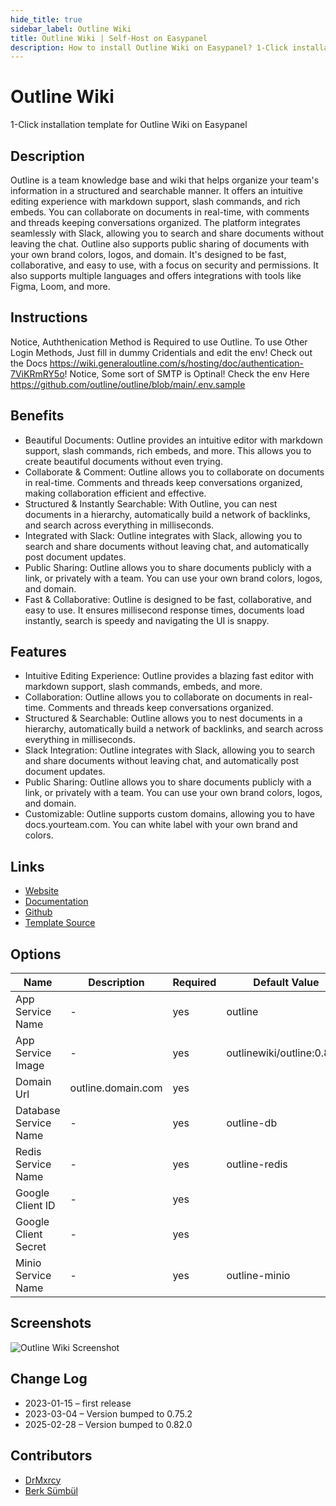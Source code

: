 ```yaml
---
hide_title: true
sidebar_label: Outline Wiki
title: Outline Wiki | Self-Host on Easypanel
description: How to install Outline Wiki on Easypanel? 1-Click installation template for Outline Wiki on Easypanel
---
```


<!-- generated -->

# Outline Wiki

1-Click installation template for Outline Wiki on Easypanel

## Description

Outline is a team knowledge base and wiki that helps organize your team&#39;s information in a structured and searchable manner. It offers an intuitive editing experience with markdown support, slash commands, and rich embeds. You can collaborate on documents in real-time, with comments and threads keeping conversations organized. The platform integrates seamlessly with Slack, allowing you to search and share documents without leaving the chat. Outline also supports public sharing of documents with your own brand colors, logos, and domain. It&#39;s designed to be fast, collaborative, and easy to use, with a focus on security and permissions. It also supports multiple languages and offers integrations with tools like Figma, Loom, and more.

## Instructions

Notice, Auththenication Method is Required to use Outline. To use Other Login Methods, Just fill in dummy Cridentials and edit the env! Check out the Docs https://wiki.generaloutline.com/s/hosting/doc/authentication-7ViKRmRY5o! Notice, Some sort of SMTP is Optinal! Check the env Here https://github.com/outline/outline/blob/main/.env.sample

## Benefits

- Beautiful Documents: Outline provides an intuitive editor with markdown support, slash commands, rich embeds, and more. This allows you to create beautiful documents without even trying.
- Collaborate & Comment: Outline allows you to collaborate on documents in real-time. Comments and threads keep conversations organized, making collaboration efficient and effective.
- Structured & Instantly Searchable: With Outline, you can nest documents in a hierarchy, automatically build a network of backlinks, and search across everything in milliseconds.
- Integrated with Slack: Outline integrates with Slack, allowing you to search and share documents without leaving chat, and automatically post document updates.
- Public Sharing: Outline allows you to share documents publicly with a link, or privately with a team. You can use your own brand colors, logos, and domain.
- Fast & Collaborative: Outline is designed to be fast, collaborative, and easy to use. It ensures millisecond response times, documents load instantly, search is speedy and navigating the UI is snappy.

## Features

- Intuitive Editing Experience: Outline provides a blazing fast editor with markdown support, slash commands, embeds, and more.
- Collaboration: Outline allows you to collaborate on documents in real-time. Comments and threads keep conversations organized.
- Structured & Searchable: Outline allows you to nest documents in a hierarchy, automatically build a network of backlinks, and search across everything in milliseconds.
- Slack Integration: Outline integrates with Slack, allowing you to search and share documents without leaving chat, and automatically post document updates.
- Public Sharing: Outline allows you to share documents publicly with a link, or privately with a team. You can use your own brand colors, logos, and domain.
- Customizable: Outline supports custom domains, allowing you to have docs.yourteam.com. You can white label with your own brand and colors.

## Links

- [Website](https://www.getoutline.com/)
- [Documentation](https://www.getoutline.com/developers)
- [Github](https://github.com/outline)
- [Template Source](https://github.com/easypanel-io/templates/tree/main/templates/outline)

## Options

Name | Description | Required | Default Value
-|-|-|-
App Service Name | - | yes | outline
App Service Image | - | yes | outlinewiki/outline:0.82.0
Domain Url | outline.domain.com | yes | 
Database Service Name | - | yes | outline-db
Redis Service Name | - | yes | outline-redis
Google Client ID | - | yes | 
Google Client Secret | - | yes | 
Minio Service Name | - | yes | outline-minio

## Screenshots

![Outline Wiki Screenshot](./assets/screenshot.png)

## Change Log

- 2023-01-15 – first release
- 2023-03-04 – Version bumped to 0.75.2
- 2025-02-28 – Version bumped to 0.82.0

## Contributors

- [DrMxrcy](https://github.com/DrMxrcy)
- [Berk Sümbül](https://berksmbl.com)
